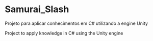 # Samurai_Slash
Projeto para aplicar conhecimentos em C# utilizando a engine Unity

Project to apply knowledge in C# using the Unity engine
